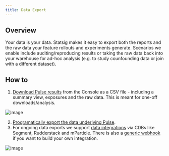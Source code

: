```yaml
---
title: Data Export
---
```


## Overview
Your data is your data. Statsig makes it easy to export both the reports and the raw data your feature rollouts and experiments generate. Scenarios we enable include auditing/reproducing results or taking the raw data back into your warehouse for ad-hoc analysis (e.g. to study counfounding data or join with a different dataset).

## How to
1. [Download Pulse results](https://docs.statsig.com/pulse/export#how-to-export-pulse-data) from the Console as a CSV file - including a summary view, exposures and the raw data. This is meant for one-off downloads/analysis. 

![image](https://user-images.githubusercontent.com/31516123/179842166-0c8945ea-d93c-4aa6-96d9-4ea5a2e52437.png)

2. [Programatically export the data underlying Pulse](https://docs.statsig.com/http-api#export-report).
3. For ongoing data exports we support [data integrations](https://docs.statsig.com/integrations/introduction) via CDBs like Segment, Rudderstack and mParticle. There is also a [generic webhook](https://docs.statsig.com/integrations/event_webhook) if you want to build your own integration. 

![image](https://user-images.githubusercontent.com/31516123/179850016-3a31e479-5894-4e74-8f53-aaf1ea3d2b12.png)
